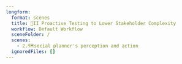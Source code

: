 ```yaml
---
longform:
  format: scenes
  title: 👥II Proactive Testing to Lower Stakeholder Complexity
  workflow: Default Workflow
  sceneFolder: /
  scenes:
    - 2.🗺️social planner's perception and action
  ignoredFiles: []
---
```

